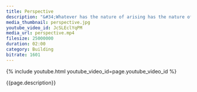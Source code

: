 ```yaml
---
title: Perspective
description: "&#34;Whatever has the nature of arising has the nature of ceasing.&#34; The Buddha"
media_thumbnail: perspective.jpg
youtube_video_id: JcSLEclYqPM
media_url: perspective.mp4
filesize: 25000000
duration: 02:00
category: Building
bitrate: 1601
---
```


{% include youtube.html youtube_video_id=page.youtube_video_id %}

<div class="buddha_quote">{{page.description}}</div>
